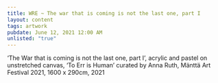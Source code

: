 ```yaml
---
title: WRE ~ The war that is coming is not the last one, part I
layout: content
tags: artwork
pubdate: June 12, 2021 12:00 AM
unlisted: "true"
---
```

‘The War that is coming is not the last one, part I’, acrylic and pastel on unstretched canvas, ‘To Err is Human’ curated by Anna Ruth, Mänttä Art Festival 2021, 1600 x 290cm, 2021
